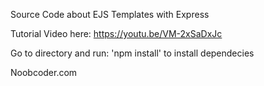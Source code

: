 Source Code about EJS Templates with Express

Tutorial Video here: https://youtu.be/VM-2xSaDxJc

Go to directory and run: 'npm install' to install dependecies 

Noobcoder.com
